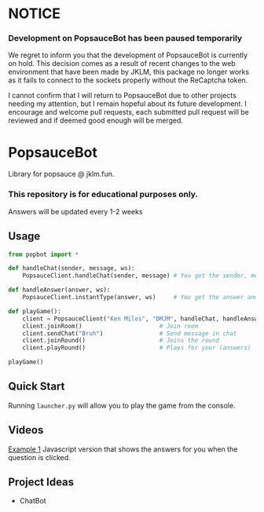 # NOTICE
### Development on PopsauceBot has been paused temporarily
We regret to inform you that the development of PopsauceBot is currently on hold. This decision comes as a result of recent changes to the web environment that have been made by JKLM, this package no longer works as it fails to connect to the sockets properly without the ReCaptcha token. 

I cannot confirm that I will return to PopsauceBot due to other projects needing my attention, but I remain hopeful about its future development. I encourage and welcome pull requests, each submitted pull request will be reviewed and if deemed good enough will be merged.

# PopsauceBot
Library for popsauce @ jklm.fun.

### This repository is for educational purposes only.

Answers will be updated every 1-2 weeks

## Usage

```python
from popbot import *

def handleChat(sender, message, ws):
    PopsauceClient.handleChat(sender, message) # You get the sender, message and websocket

def handleAnswer(answer, ws):
    PopsauceClient.instantType(answer, ws)     # You get the answer and the websocket

def playGame():
    client = PopsauceClient("Ken Miles", "DMJM", handleChat, handleAnswer)  # username, roomCode
    client.joinRoom()                      # Join room
    client.sendChat("Bruh")                # Send message in chat
    client.joinRound()                     # Joins the round
    client.playRound()                     # Plays for your (answers)

playGame()
```

## Quick Start
Running `launcher.py` will allow you to play the game from the console.

## Videos
[Example 1](https://www.youtube.com/watch?v=lXkM882SYpU)
Javascript version that shows the answers for you when the question is clicked.

## Project Ideas
- ChatBot
